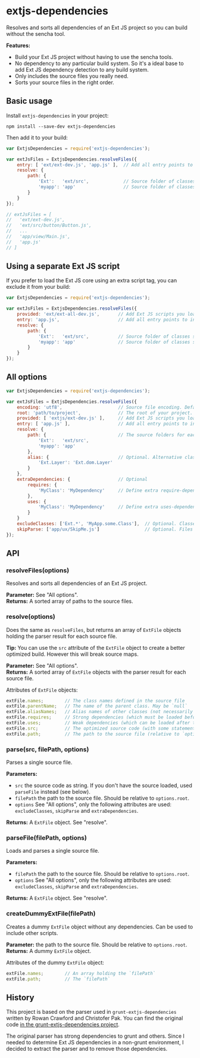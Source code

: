 extjs-dependencies
==================

Resolves and sorts all dependencies of an Ext JS project so you can build without the sencha tool.

**Features:**

  - Build your Ext JS project without having to use the sencha tools.
  - No dependency to any particular build system. So it's a ideal base to add Ext JS dependency
detection to any build system.
  - Only includes the source files you really need.
  - Sorts your source files in the right order.


Basic usage
-----------

Install `extjs-dependencies` in your project:

    npm install --save-dev extjs-dependencies

Then add it to your build:

~~~javascript
var ExtjsDependencies = require('extjs-dependencies');

var extJsFiles = ExtjsDependencies.resolveFiles({
    entry: [ 'ext/ext-dev.js', 'app.js' ],  // Add all entry points to include with dependencies
    resolve: {
        path: {
            'Ext':   'ext/src',             // Source folder of classes starting with `Ext.`
            'myapp': 'app'                  // Source folder of classes starting with `myapp.`
        }
    }
});

// extJsFiles = [
//   'ext/ext-dev.js',
//   'ext/src/button/Button.js',
//   ...
//   'app/view/Main.js',
//   'app.js'
// ]
~~~


Using a separate Ext JS script
------------------------------

If you prefer to load the Ext JS core using an extra script tag, you can exclude it from your build:

~~~javascript
var ExtjsDependencies = require('extjs-dependencies');

var extJsFiles = ExtjsDependencies.resolveFiles({
    provided: 'ext/ext-all-dev.js',       // Add Ext JS scripts you load independently in your html file
    entry: 'app.js',                      // Add all entry points to include with dependencies
    resolve: {
        path: {
            'Ext':   'ext/src',           // Source folder of classes starting with `Ext.`
            'myapp': 'app'                // Source folder of classes starting with `myapp.`
        }
    }
});
~~~


All options
-----------

~~~javascript
var ExtjsDependencies = require('extjs-dependencies');

var extJsFiles = ExtjsDependencies.resolveFiles({
    encoding: 'utf8',                     // Source file encoding. Default: 'utf8'
    root: 'path/to/project',              // The root of your project. All paths are relative to this.
    provided: [ 'extjs/ext-dev.js' ],     // Add Ext JS scripts you load independently in your html file
    entry: [ 'app.js' ],                  // Add all entry points to include with dependencies
    resolve: {
        path: {                           // The source folders for each class name prefix
            'Ext':   'ext/src',
            'myapp': 'app'
        },
        alias: {                          // Optional. Alternative class names
            'Ext.Layer': 'Ext.dom.Layer'
        }
    },
    extraDependencies: {                  // Optional
        requires: {
            'MyClass': 'MyDependency'     // Define extra require-dependencies here
        },
        uses: {
            'MyClass': 'MyDependency'     // Define extra uses-dependencies here
        }
    }
    excludeClasses: ['Ext.*', 'MyApp.some.Class'],  // Optional. Classes to exclude
    skipParse: ['app/ux/SkipMe.js']                 // Optional. Files to exclude (with dependencies)
});
~~~


API
---

### resolveFiles(options)

Resolves and sorts all dependencies of an Ext JS project.

**Parameter:** See "All options".  
**Returns:** A sorted array of paths to the source files.


### resolve(options)

Does the same as `resolveFiles`, but returns an array of `ExtFile` objects holding the parser result for each source file.

**Tip:** You can use the `src` attribute of the `ExtFile` object to create a better optimized build. However this will break source maps.

**Parameter:** See "All options".  
**Returns:** A sorted array of `ExtFile` objects with the parser result for each source file.

Attributes of `ExtFile` objects:

~~~javascript
extFile.names;        // The class names defined in the source file
extFile.parentName;   // The name of the parent class. May be `null`
extFile.aliasNames;   // Alias names of other classes (not necessarily defined in this source file)
extFile.requires;     // Strong dependencies (which must be loaded before this source file)
extFile.uses;         // Weak dependencies (which can be loaded after this source file)
extFile.src;          // The optimized source code (with some statements like `require` removed)
extFile.path;         // The path to the source file (relative to `options.root`)
~~~


### parse(src, filePath, options)

Parses a single source file.

**Parameters:**

  - `src` the source code as string. If you don't have the source loaded, used `parseFile` instead (see below).
  - `filePath` the path to the source file. Should be relative to `options.root`.
  - `options` See "All options", only the following attributes are used: `excludeClasses`, `skipParse` and `extraDependencies`.
  
**Returns:** A `ExtFile` object. See "resolve".



### parseFile(filePath, options)

Loads and parses a single source file.

**Parameters:**

  - `filePath` the path to the source file. Should be relative to `options.root`.
  - `options` See "All options", only the following attributes are used: `excludeClasses`, `skipParse` and `extraDependencies`.
  
**Returns:** A `ExtFile` object. See "resolve".



### createDummyExtFile(filePath)

Creates a dummy `ExtFile` object without any dependencies. Can be used to include other scripts.

**Parameter:** the path to the source file. Should be relative to `options.root`.  
**Returns:** A dummy `ExtFile` object.

Attributes of the dummy `ExtFile` object:

~~~javascript
extFile.names;        // An array holding the `filePath`
extFile.path;         // The `filePath`
~~~



History
-------

This project is based on the parser used in `grunt-extjs-dependencies` written by Rowan Crawford and Christofer Pak.
You can find the original code [in the grunt-extjs-dependencies project](https://github.com/cpak/grunt-extjs-dependencies/blob/master/tasks/lib/parser.js).

The original parser has strong dependencies to grunt and others. Since I needed to determine Ext JS dependencies in a
non-grunt environment, I decided to extract the parser and to remove those dependencies.
